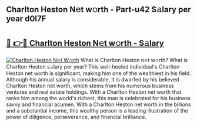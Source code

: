 ## Charlton Heston N𝚎t w𝚘rth - Part-u42 S𝚊lary per year d0I7F

# <h2><a href="http://gc2grr.nevu.top/?p=Charlton+Heston">🔗 👉🔴 Charlton Heston N𝚎t w𝚘rth - S𝚊lary</a></h2>

[![Charlton Heston N𝚎t W𝚘rth](https://i.imgur.com/Oavwk0R.jpeg)](http://gc2grr.nevu.top/?p=Charlton+Heston)
What is Charlton Heston n𝚎t w𝚘rth? What is Charlton Heston s𝚊lary per year?
This well-heeled individual's Charlton Heston net worth is significant, making him one of the wealthiest in his field. Although his annual salary is considerable, it is dwarfed by his believed Charlton Heston net worth, which stems from his numerous business ventures and real estate holdings. With a Charlton Heston net worth that ranks him among the world's richest, this man is celebrated for his business savvy and financial acumen. With a Charlton Heston net worth in the billions and a substantial income, this wealthy person is a leading illustration of the power of diligence, perseverance, and financial brilliance.

